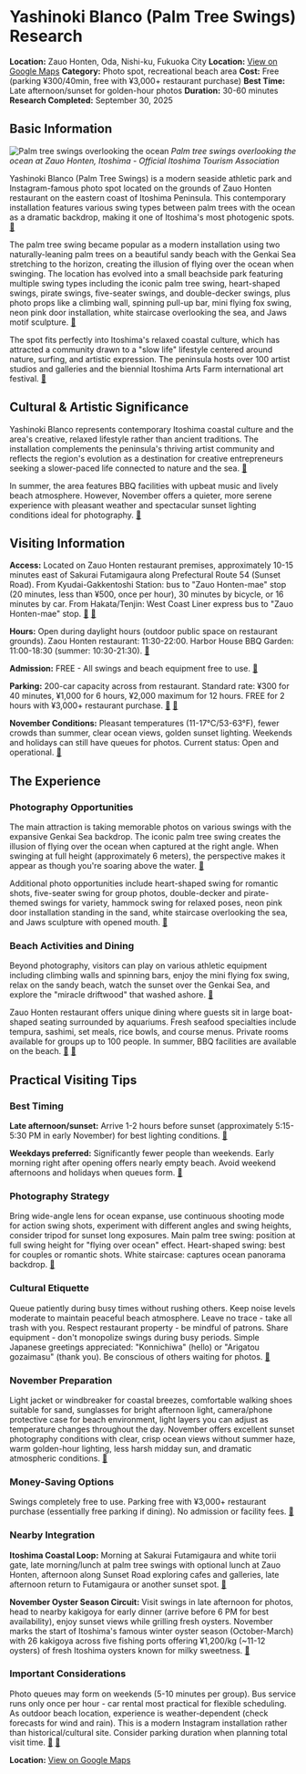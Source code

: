 # Yashinoki Blanco (Palm Tree Swings) Research

**Location:** Zauo Honten, Oda, Nishi-ku, Fukuoka City
**Location:** [View on Google Maps](https://maps.google.com/maps?q=33.629023,130.226851)
**Category:** Photo spot, recreational beach area
**Cost:** Free (parking ¥300/40min, free with ¥3,000+ restaurant purchase)
**Best Time:** Late afternoon/sunset for golden-hour photos
**Duration:** 30-60 minutes
**Research Completed:** September 30, 2025

## Basic Information

![Palm tree swings overlooking the ocean](https://kanko-itoshima.jp/app/wp-content/uploads/2022/03/IMG_8443-scaled.jpg)
*Palm tree swings overlooking the ocean at Zauo Honten, Itoshima - Official Itoshima Tourism Association*

Yashinoki Blanco (Palm Tree Swings) is a modern seaside athletic park and Instagram-famous photo spot located on the grounds of Zauo Honten restaurant on the eastern coast of Itoshima Peninsula. This contemporary installation features various swing types between palm trees with the ocean as a dramatic backdrop, making it one of Itoshima's most photogenic spots. [🔗](https://kanko-itoshima.jp/spot/yashinoki-zauo/)

The palm tree swing became popular as a modern installation using two naturally-leaning palm trees on a beautiful sandy beach with the Genkai Sea stretching to the horizon, creating the illusion of flying over the ocean when swinging. The location has evolved into a small beachside park featuring multiple swing types including the iconic palm tree swing, heart-shaped swings, pirate swings, five-seater swings, and double-decker swings, plus photo props like a climbing wall, spinning pull-up bar, mini flying fox swing, neon pink door installation, white staircase overlooking the sea, and Jaws motif sculpture. [🔗](https://matcha-jp.com/en/place-master/13318/)

The spot fits perfectly into Itoshima's relaxed coastal culture, which has attracted a community drawn to a "slow life" lifestyle centered around nature, surfing, and artistic expression. The peninsula hosts over 100 artist studios and galleries and the biennial Itoshima Arts Farm international art festival. [🔗](https://www.japantriptips.com/itoshima-come-for-the-white-sand-beaches-stay-for-the-artsy-workshops/)

## Cultural & Artistic Significance

Yashinoki Blanco represents contemporary Itoshima coastal culture and the area's creative, relaxed lifestyle rather than ancient traditions. The installation complements the peninsula's thriving artist community and reflects the region's evolution as a destination for creative entrepreneurs seeking a slower-paced life connected to nature and the sea. [🔗](https://www.japantriptips.com/itoshima-come-for-the-white-sand-beaches-stay-for-the-artsy-workshops/)

In summer, the area features BBQ facilities with upbeat music and lively beach atmosphere. However, November offers a quieter, more serene experience with pleasant weather and spectacular sunset lighting conditions ideal for photography. [🔗](https://www.japantriptips.com/itoshima-come-for-the-white-sand-beaches-stay-for-the-artsy-workshops/)

## Visiting Information

**Access:** Located on Zauo Honten restaurant premises, approximately 10-15 minutes east of Sakurai Futamigaura along Prefectural Route 54 (Sunset Road). From Kyudai-Gakkentoshi Station: bus to "Zauo Honten-mae" stop (20 minutes, less than ¥500, once per hour), 30 minutes by bicycle, or 16 minutes by car. From Hakata/Tenjin: West Coast Liner express bus to "Zauo Honten-mae" stop. [🔗](https://matcha-jp.com/en/place-master/13318/) [🔗](https://meets-itoshima.com/post-23685/)

**Hours:** Open during daylight hours (outdoor public space on restaurant grounds). Zaou Honten restaurant: 11:30-22:00. Harbor House BBQ Garden: 11:00-18:30 (summer: 10:30-21:30). [🔗](https://kanko-itoshima.jp/spot/yashinoki-zauo/)

**Admission:** FREE - All swings and beach equipment free to use. [🔗](https://wanderlog.com/place/details/4860260/zauo-main-store)

**Parking:** 200-car capacity across from restaurant. Standard rate: ¥300 for 40 minutes, ¥1,000 for 6 hours, ¥2,000 maximum for 12 hours. FREE for 2 hours with ¥3,000+ restaurant purchase. [🔗](https://kanko-itoshima.jp/spot/yashinoki-zauo/) [🔗](https://itoshima.xyz/872.html)

**November Conditions:** Pleasant temperatures (11-17°C/53-63°F), fewer crowds than summer, clear ocean views, golden sunset lighting. Weekends and holidays can still have queues for photos. Current status: Open and operational. [🔗](https://www.japantriptips.com/itoshima-come-for-the-white-sand-beaches-stay-for-the-artsy-workshops/)

## The Experience

### Photography Opportunities

The main attraction is taking memorable photos on various swings with the expansive Genkai Sea backdrop. The iconic palm tree swing creates the illusion of flying over the ocean when captured at the right angle. When swinging at full height (approximately 6 meters), the perspective makes it appear as though you're soaring above the water. [🔗](https://matcha-jp.com/en/place-master/13318/)

Additional photo opportunities include heart-shaped swing for romantic shots, five-seater swing for group photos, double-decker and pirate-themed swings for variety, hammock swing for relaxed poses, neon pink door installation standing in the sand, white staircase overlooking the sea, and Jaws sculpture with opened mouth. [🔗](https://wanderlog.com/place/details/4860260/zauo-main-store)

### Beach Activities and Dining

Beyond photography, visitors can play on various athletic equipment including climbing walls and spinning bars, enjoy the mini flying fox swing, relax on the sandy beach, watch the sunset over the Genkai Sea, and explore the "miracle driftwood" that washed ashore. [🔗](https://wanderlog.com/place/details/4860260/zauo-main-store)

Zauo Honten restaurant offers unique dining where guests sit in large boat-shaped seating surrounded by aquariums. Fresh seafood specialties include tempura, sashimi, set meals, rice bowls, and course menus. Private rooms available for groups up to 100 people. In summer, BBQ facilities are available on the beach. [🔗](https://zauo-itoshimahonten.owst.jp/) [🔗](https://www.zauo.com/zauo_honten/)

## Practical Visiting Tips

### Best Timing

**Late afternoon/sunset:** Arrive 1-2 hours before sunset (approximately 5:15-5:30 PM in early November) for best lighting conditions. [🔗](https://www.fukuoka-now.com/en/itoshima-kakigoya-oyster-hut-guide/)

**Weekdays preferred:** Significantly fewer people than weekends. Early morning right after opening offers nearly empty beach. Avoid weekend afternoons and holidays when queues form. [🔗](https://www.japantriptips.com/itoshima-come-for-the-white-sand-beaches-stay-for-the-artsy-workshops/)

### Photography Strategy

Bring wide-angle lens for ocean expanse, use continuous shooting mode for action swing shots, experiment with different angles and swing heights, consider tripod for sunset long exposures. Main palm tree swing: position at full swing height for "flying over ocean" effect. Heart-shaped swing: best for couples or romantic shots. White staircase: captures ocean panorama backdrop. [🔗](https://matcha-jp.com/en/place-master/13318/)

### Cultural Etiquette

Queue patiently during busy times without rushing others. Keep noise levels moderate to maintain peaceful beach atmosphere. Leave no trace - take all trash with you. Respect restaurant property - be mindful of patrons. Share equipment - don't monopolize swings during busy periods. Simple Japanese greetings appreciated: "Konnichiwa" (hello) or "Arigatou gozaimasu" (thank you). Be conscious of others waiting for photos. [🔗](https://www.japantriptips.com/itoshima-come-for-the-white-sand-beaches-stay-for-the-artsy-workshops/)

### November Preparation

Light jacket or windbreaker for coastal breezes, comfortable walking shoes suitable for sand, sunglasses for bright afternoon light, camera/phone protective case for beach environment, light layers you can adjust as temperature changes throughout the day. November offers excellent sunset photography conditions with clear, crisp ocean views without summer haze, warm golden-hour lighting, less harsh midday sun, and dramatic atmospheric conditions. [🔗](https://www.agatetravel.com/japan/fukuoka/weather-in-november.html)

### Money-Saving Options

Swings completely free to use. Parking free with ¥3,000+ restaurant purchase (essentially free parking if dining). No admission or facility fees. [🔗](https://kanko-itoshima.jp/spot/yashinoki-zauo/)

### Nearby Integration

**Itoshima Coastal Loop:** Morning at Sakurai Futamigaura and white torii gate, late morning/lunch at palm tree swings with optional lunch at Zauo Honten, afternoon along Sunset Road exploring cafes and galleries, late afternoon return to Futamigaura or another sunset spot. [🔗](https://heyroseanne.com/sakurai-futamigaura/)

**November Oyster Season Circuit:** Visit swings in late afternoon for photos, head to nearby kakigoya for early dinner (arrive before 6 PM for best availability), enjoy sunset views while grilling fresh oysters. November marks the start of Itoshima's famous winter oyster season (October-March) with 26 kakigoya across five fishing ports offering ¥1,200/kg (~11-12 oysters) of fresh Itoshima oysters known for milky sweetness. [🔗](https://www.fukuoka-now.com/en/itoshima-kakigoya-oyster-hut-guide/)

### Important Considerations

Photo queues may form on weekends (5-10 minutes per group). Bus service runs only once per hour - car rental most practical for flexible scheduling. As outdoor beach location, experience is weather-dependent (check forecasts for wind and rain). This is a modern Instagram installation rather than historical/cultural site. Consider parking duration when planning total visit time. [🔗](https://matcha-jp.com/en/place-master/13318/) [🔗](https://itoshima.xyz/872.html)

**Location:** [View on Google Maps](https://www.google.com/maps/search/?api=1&query=79-6+Oda,+Nishi-ku,+Fukuoka+City,+Fukuoka+819-0203)
